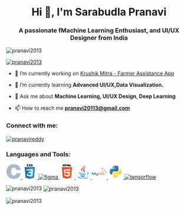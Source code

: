<h1 align="center">Hi 👋, I'm Sarabudla Pranavi</h1>
<h3 align="center">A passionate fMachine Learning Enthusiast, and UI/UX Designer from India</h3>

<p align="left"> <img src="https://komarev.com/ghpvc/?username=pranavi2013&label=Profile%20views&color=0e75b6&style=flat" alt="pranavi2013" /> </p>

<p align="left"> <a href="https://github.com/ryo-ma/github-profile-trophy"><img src="https://github-profile-trophy.vercel.app/?username=pranavi2013" alt="pranavi2013" /></a> </p>

- 🔭 I’m currently working on [Krushik Mitra - Farmer Assistance App](https://github.com/pranavi2013/UIUX/blob/main/krushik_mitra)

- 🌱 I’m currently learning **Advanced UI/UX,Data Visualization.**

- 💬 Ask me about **Machine Learning, UI/UX Design, Deep Learning**

- 📫 How to reach me **pranavi20113@gmail.com**

<h3 align="left">Connect with me:</h3>
<p align="left">
<a href="https://linkedin.com/in/pranavireddy" target="blank"><img align="center" src="https://raw.githubusercontent.com/rahuldkjain/github-profile-readme-generator/master/src/images/icons/Social/linked-in-alt.svg" alt="pranavireddy" height="30" width="40" /></a>
</p>

<h3 align="left">Languages and Tools:</h3>
<p align="left"> <a href="https://www.cprogramming.com/" target="_blank" rel="noreferrer"> <img src="https://raw.githubusercontent.com/devicons/devicon/master/icons/c/c-original.svg" alt="c" width="40" height="40"/> </a> <a href="https://www.w3schools.com/css/" target="_blank" rel="noreferrer"> <img src="https://raw.githubusercontent.com/devicons/devicon/master/icons/css3/css3-original-wordmark.svg" alt="css3" width="40" height="40"/> </a> <a href="https://www.figma.com/" target="_blank" rel="noreferrer"> <img src="https://www.vectorlogo.zone/logos/figma/figma-icon.svg" alt="figma" width="40" height="40"/> </a> <a href="https://www.w3.org/html/" target="_blank" rel="noreferrer"> <img src="https://raw.githubusercontent.com/devicons/devicon/master/icons/html5/html5-original-wordmark.svg" alt="html5" width="40" height="40"/> </a> <a href="https://www.java.com" target="_blank" rel="noreferrer"> <img src="https://raw.githubusercontent.com/devicons/devicon/master/icons/java/java-original.svg" alt="java" width="40" height="40"/> </a> <a href="https://www.mysql.com/" target="_blank" rel="noreferrer"> <img src="https://raw.githubusercontent.com/devicons/devicon/master/icons/mysql/mysql-original-wordmark.svg" alt="mysql" width="40" height="40"/> </a> <a href="https://www.python.org" target="_blank" rel="noreferrer"> <img src="https://raw.githubusercontent.com/devicons/devicon/master/icons/python/python-original.svg" alt="python" width="40" height="40"/> </a> <a href="https://www.tensorflow.org" target="_blank" rel="noreferrer"> <img src="https://www.vectorlogo.zone/logos/tensorflow/tensorflow-icon.svg" alt="tensorflow" width="40" height="40"/> </a> </p>

<p><img align="left" src="https://github-readme-stats.vercel.app/api/top-langs?username=pranavi2013&show_icons=true&locale=en&layout=compact" alt="pranavi2013" /></p>

<p>&nbsp;<img align="center" src="https://github-readme-stats.vercel.app/api?username=pranavi2013&show_icons=true&locale=en" alt="pranavi2013" /></p>

<p><img align="center" src="https://github-readme-streak-stats.herokuapp.com/?user=pranavi2013&" alt="pranavi2013" /></p>
